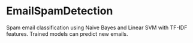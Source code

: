 # EmailSpamDetection
Spam email classification using Naive Bayes and Linear SVM with TF-IDF features. Trained models can predict new emails.
